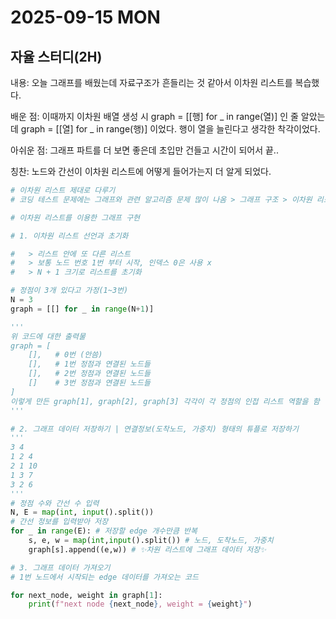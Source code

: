 # 2025-09-15 MON
## 자율 스터디(2H)

내용: 오늘 그래프를 배웠는데 자료구조가 흔들리는 것 같아서 이차원 리스트를 복습했다.

배운 점: 이때까지 이차원 배열 생성 시 graph = [[행] for _ in range(열)] 인 줄 알았는데 graph = [[열] for _ in range(행)] 이었다. 행이 열을 늘린다고 생각한 착각이었다.

아쉬운 점: 그래프 파트를 더 보면 좋은데 초입만 건들고 시간이 되어서 끝..

칭찬: 노드와 간선이 이차원 리스트에 어떻게 들어가는지 더 알게 되었다.

```python
# 이차원 리스트 제대로 다루기
# 코딩 테스트 문제에는 그래프와 관련 알고리즘 문제 많이 나옴 > 그래프 구조 > 이차원 리스트多

# 이차원 리스트를 이용한 그래프 구현

# 1. 이차원 리스트 선언과 초기화

#   > 리스트 안에 또 다른 리스트
#   > 보통 노드 번호 1번 부터 시작, 인덱스 0은 사용 x
#   > N + 1 크기로 리스트를 초기화

# 정점이 3개 있다고 가정(1~3번)
N = 3
graph = [[] for _ in range(N+1)]

'''
위 코드에 대한 출력물
graph = [
    [],   # 0번 (안씀)
    [],   # 1번 정점과 연결된 노드들
    [],   # 2번 정점과 연결된 노드들
    []    # 3번 정점과 연결된 노드들
]
이렇게 만든 graph[1], graph[2], graph[3] 각각이 각 정점의 인접 리스트 역할을 함 
'''

# 2. 그래프 데이터 저장하기 | 연결정보(도착노드, 가중치) 형태의 튜플로 저장하기
'''
3 4 
1 2 4
2 1 10
1 3 7
3 2 6
'''
# 정점 수와 간선 수 입력
N, E = map(int, input().split())
# 간선 정보를 입력받아 저장
for _ in range(E): # 저장할 edge 개수만큼 반복
    s, e, w = map(int,input().split()) # 노드, 도착노드, 가중치
    graph[s].append((e,w)) # ✨차원 리스트에 그래프 데이터 저장✨

# 3. 그래프 데이터 가져오기
# 1번 노드에서 시작되는 edge 데이터를 가져오는 코드

for next_node, weight in graph[1]:
    print(f"next node {next_node}, weight = {weight}")
```
